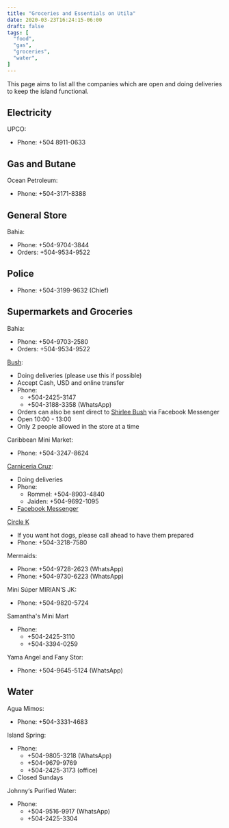```yaml
---
title: "Groceries and Essentials on Utila"
date: 2020-03-23T16:24:15-06:00
draft: false
tags: [
  "food",
  "gas",
  "groceries",
  "water",
]
---
```


This page aims to list all the companies which are open and doing deliveries to
keep the island functional.

Electricity
-----------

UPCO:
* Phone: +504 8911-0633

Gas and Butane
--------------

Ocean Petroleum:
* Phone: +504-3171-8388

General Store
-------------

Bahia:
* Phone: +504-9704-3844
* Orders: +504-9534-9522

Police
------

* Phone: +504-3199-9632 (Chief)

Supermarkets and Groceries
--------------------------

Bahia:
* Phone: +504-9703-2580
* Orders:  +504-9534-9522

[Bush](https://www.facebook.com/Bush-Supermarket-367194180537261):
* Doing deliveries (please use this if possible)
* Accept Cash, USD and online transfer
* Phone:
  * +504-2425-3147
  * +504-3188-3358 (WhatsApp)
* Orders can also be sent direct to [Shirlee
  Bush](https://www.facebook.com/shirlee.bush) via Facebook Messenger
* Open 10:00 - 13:00
* Only 2 people allowed in the store at a time

Caribbean Mini Market:
* Phone: +504-3247-8624

[Carniceria Cruz](https://www.facebook.com/groups/116804641783120/permalink/1859420500854850/):
* Doing deliveries
* Phone:
  * Rommel: +504-8903-4840
  * Jaiden: +504-9692-1095
* [Facebook Messenger](https://www.facebook.com/carniceria.cruz.9)

[Circle K](https://www.facebook.com/circlekutila)
* If you want hot dogs, please call ahead to have them prepared
* Phone: +504-3218-7580

Mermaids:
* Phone: +504-9728-2623 (WhatsApp)
* Phone: +504-9730-6223 (WhatsApp)

Mini Súper MIRIAN’S JK:
* Phone: +504-9820-5724

Samantha's Mini Mart
* Phone:
  * +504-2425-3110
  * +504-3394-0259

Yama Angel and Fany Stor:
* Phone: +504-9645-5124 (WhatsApp)

Water
-----

Agua Mimos:
* Phone: +504-3331-4683

Island Spring:
* Phone:
  * +504-9805-3218 (WhatsApp)
  * +504-9679-9769
  * +504-2425-3173 (office)
* Closed Sundays

Johnny‘s Purified Water:
* Phone:
  * +504-9516-9917 (WhatsApp)
  * +504-2425-3304
